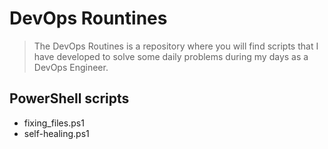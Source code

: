 # DevOps Rountines

> The DevOps Routines is a repository where you will find scripts that I have developed to solve some daily problems during my days as a DevOps Engineer.

## PowerShell scripts

- fixing_files.ps1
- self-healing.ps1
